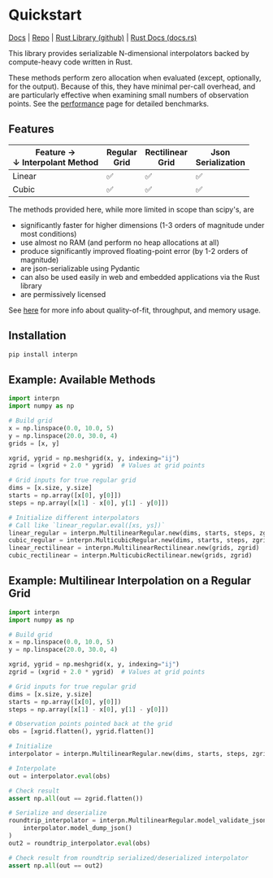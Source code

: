 # Quickstart

[Docs](https://interpnpy.readthedocs.io/en/latest/) |
[Repo](https://github.com/jlogan03/interpnpy) |
[Rust Library (github)](https://github.com/jlogan03/interpn) |
[Rust Docs (docs.rs)](https://docs.rs/interpn/latest/interpn/)

This library provides serializable N-dimensional interpolators
backed by compute-heavy code written in Rust.

These methods perform zero allocation when evaluated (except, optionally, for the output).
Because of this, they have minimal per-call overhead, and are particularly
effective when examining small numbers of observation points. See the [performance](/perf) page for detailed benchmarks.

## Features
| Feature →<br>↓ Interpolant Method | Regular<br>Grid | Rectilinear<br>Grid | Json<br>Serialization |
|-----------------------------------|-----------------|---------------------|-----------------------|
| Linear                            |   ✅            |     ✅              | ✅                    |
| Cubic                             |   ✅            |     ✅              | ✅                    |

The methods provided here, while more limited in scope than scipy's, are
* significantly faster for higher dimensions (1-3 orders of magnitude under most conditions)
* use almost no RAM (and perform no heap allocations at all)
* produce significantly improved floating-point error (by 1-2 orders of magnitude)
* are json-serializable using Pydantic
* can also be used easily in web and embedded applications via the Rust library
* are permissively licensed

See [here](https://interpnpy.readthedocs.io/en/latest/perf/) for more info about quality-of-fit, throughput, and memory usage.

## Installation

```bash
pip install interpn
```

## Example: Available Methods

```python
import interpn
import numpy as np

# Build grid
x = np.linspace(0.0, 10.0, 5)
y = np.linspace(20.0, 30.0, 4)
grids = [x, y]

xgrid, ygrid = np.meshgrid(x, y, indexing="ij")
zgrid = (xgrid + 2.0 * ygrid)  # Values at grid points

# Grid inputs for true regular grid
dims = [x.size, y.size]
starts = np.array([x[0], y[0]])
steps = np.array([x[1] - x[0], y[1] - y[0]])

# Initialize different interpolators
# Call like `linear_regular.eval([xs, ys])`
linear_regular = interpn.MultilinearRegular.new(dims, starts, steps, zgrid)
cubic_regular = interpn.MulticubicRegular.new(dims, starts, steps, zgrid)
linear_rectilinear = interpn.MultilinearRectilinear.new(grids, zgrid)
cubic_rectilinear = interpn.MulticubicRectilinear.new(grids, zgrid)
```

## Example: Multilinear Interpolation on a Regular Grid

```python
import interpn
import numpy as np

# Build grid
x = np.linspace(0.0, 10.0, 5)
y = np.linspace(20.0, 30.0, 4)

xgrid, ygrid = np.meshgrid(x, y, indexing="ij")
zgrid = (xgrid + 2.0 * ygrid)  # Values at grid points

# Grid inputs for true regular grid
dims = [x.size, y.size]
starts = np.array([x[0], y[0]])
steps = np.array([x[1] - x[0], y[1] - y[0]])

# Observation points pointed back at the grid
obs = [xgrid.flatten(), ygrid.flatten()]

# Initialize
interpolator = interpn.MultilinearRegular.new(dims, starts, steps, zgrid)

# Interpolate
out = interpolator.eval(obs)

# Check result
assert np.all(out == zgrid.flatten())

# Serialize and deserialize
roundtrip_interpolator = interpn.MultilinearRegular.model_validate_json(
    interpolator.model_dump_json()
)
out2 = roundtrip_interpolator.eval(obs)

# Check result from roundtrip serialized/deserialized interpolator
assert np.all(out == out2)
```
